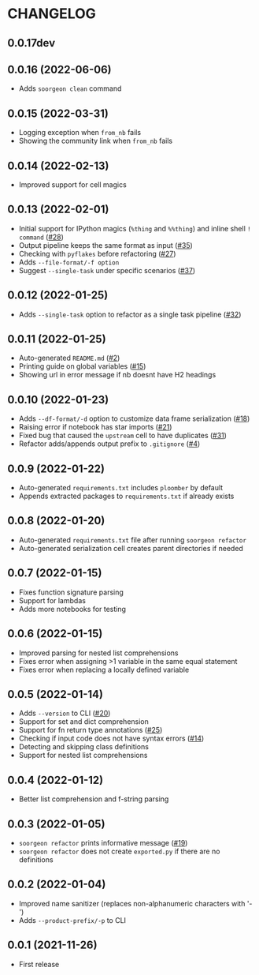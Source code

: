 # CHANGELOG

## 0.0.17dev

## 0.0.16 (2022-06-06)
* Adds `soorgeon clean` command

## 0.0.15 (2022-03-31)
* Logging exception when `from_nb` fails
* Showing the community link when `from_nb` fails

## 0.0.14 (2022-02-13)
* Improved support for cell magics

## 0.0.13 (2022-02-01)
* Initial support for IPython magics (`%thing` and `%%thing`) and inline shell `! command` ([#28](https://github.com/ploomber/soorgeon/issues/28))
* Output pipeline keeps the same format as input ([#35](https://github.com/ploomber/soorgeon/issues/35))
* Checking with `pyflakes` before refactoring ([#27](https://github.com/ploomber/soorgeon/issues/27))
* Adds `--file-format/-f option`
* Suggest `--single-task` under specific scenarios ([#37](https://github.com/ploomber/soorgeon/issues/37))

## 0.0.12 (2022-01-25)
* Adds `--single-task` option to refactor as a single task pipeline ([#32](https://github.com/ploomber/soorgeon/issues/32))

## 0.0.11 (2022-01-25)
* Auto-generated `README.md` ([#2](https://github.com/ploomber/soorgeon/issues/2))
* Printing guide on global variables ([#15](https://github.com/ploomber/soorgeon/issues/15))
* Showing url in error message if nb doesnt have H2 headings

## 0.0.10 (2022-01-23)
* Adds `--df-format/-d` option to customize data frame serialization ([#18](https://github.com/ploomber/soorgeon/issues/18))
* Raising error if notebook has star imports ([#21](https://github.com/ploomber/soorgeon/issues/21))
* Fixed bug that caused the `upstream` cell to have duplicates ([#31](https://github.com/ploomber/soorgeon/issues/31))
* Refactor adds/appends output prefix to `.gitignore` ([#4](https://github.com/ploomber/soorgeon/issues/4))

## 0.0.9 (2022-01-22)
* Auto-generated `requirements.txt` includes `ploomber` by default
* Appends extracted packages to `requirements.txt` if already exists

## 0.0.8 (2022-01-20)
* Auto-generated `requirements.txt` file after running `soorgeon refactor`
* Auto-generated serialization cell creates parent directories if needed

## 0.0.7 (2022-01-15)
* Fixes function signature parsing
* Support for lambdas
* Adds more notebooks for testing

## 0.0.6 (2022-01-15)
* Improved parsing for nested list comprehensions
* Fixes error when assigning >1 variable in the same equal statement
* Fixes error when replacing a locally defined variable

## 0.0.5 (2022-01-14)
* Adds `--version` to CLI ([#20](https://github.com/ploomber/soorgeon/issues/20))
* Support for set and dict comprehension
* Support for fn return type annotations ([#25](https://github.com/ploomber/soorgeon/issues/25))
* Checking if input code does not have syntax errors ([#14](https://github.com/ploomber/soorgeon/issues/14))
* Detecting and skipping class definitions
* Support for nested list comprehensions

## 0.0.4 (2022-01-12)
* Better list comprehension and f-string parsing

## 0.0.3 (2022-01-05)
* `soorgeon refactor` prints informative message ([#19](https://github.com/ploomber/soorgeon/issues/19))
* `soorgeon refactor` does not create `exported.py` if there are no definitions

## 0.0.2 (2022-01-04)
* Improved name sanitizer (replaces non-alphanumeric characters with '-')
* Adds `--product-prefix/-p` to CLI

## 0.0.1 (2021-11-26)

* First release

